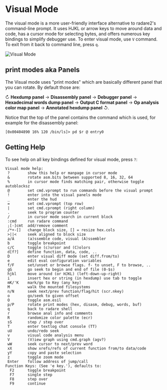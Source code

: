 # Visual Mode

The visual mode is a more user-friendly interface alternative to radare2's command-line prompt.  It uses HJKL or arrow keys to move around data and code, has a cursor mode for selecting bytes, and offers numerous key bindings to simplify debugger use.
To enter visual mode, use `V` command. To exit from it back to command line, press `q`.

![Visual Mode](visualmode.png)


## print modes aka Panels

The Visual mode uses "print modes" which are basically different panel that you can rotate. By default those are:

↻ **Hexdump panel** -> **Disassembly panel** → **Debugger panel** → **Hexadecimal words dump panel** → **Output C format panel** → **Op analysis color map panel** → **Annotated hexdump panel** ↺.

Notice that the top of the panel contains the command which is used, for example for the disassembly panel:

```
[0x00404890 16% 120 /bin/ls]> pd $r @ entry0
```




## Getting Help

To see help on all key bindings defined for visual mode, press `?`:

    Visual mode help:
     ?        show this help or manpage in cursor mode
     &        rotate asm.bits between supported 8, 16, 32, 64
     %        in cursor mode finds matching pair, otherwise toggle autoblocksz
     @        set cmd.vprompt to run commands before the visual prompt
     !        enter into the visual panels mode
     _        enter the hud
     =        set cmd.vprompt (top row)
     |        set cmd.cprompt (right column)
     .        seek to program counter
     /        in cursor mode search in current block
     :cmd     run radare command
     ;[-]cmt  add/remove comment
     /*+-[]   change block size, [] = resize hex.cols
     >||<     seek aligned to block size
     a/A      (a)ssemble code, visual (A)ssembler
     b        toggle breakpoint
     c/C      toggle (c)ursor and (C)olors
     d[f?]    define function, data, code, ..
     D        enter visual diff mode (set diff.from/to)
     e        edit eval configuration variables
     f/F      set/unset or browse flags. f- to unset, F to browse, ..
     gG       go seek to begin and end of file (0-$s)
     hjkl     move around (or HJKL) (left-down-up-right)
     i        insert hex or string (in hexdump) use tab to toggle
     mK/'K    mark/go to Key (any key)
     M        walk the mounted filesystems
     n/N      seek next/prev function/flag/hit (scr.nkey)
     o        go/seek to given offset
     O        toggle asm.esil
     p/P      rotate print modes (hex, disasm, debug, words, buf)
     q        back to radare shell
     r        browse anal info and comments
     R        randomize color palette (ecr)
     sS       step / step over
     T        enter textlog chat console (TT)
     uU       undo/redo seek
     v        visual code analysis menu
     V        (V)iew graph using cmd.graph (agv?)
     wW       seek cursor to next/prev word
     xX       show xrefs/refs of current function from/to data/code
     yY       copy and paste selection
     z        toggle zoom mode
     Enter    follow address of jump/call
    Function Keys: (See 'e key.'), defaults to:
      F2      toggle breakpoint
      F7      single step
      F8      step over
      F9      continue

